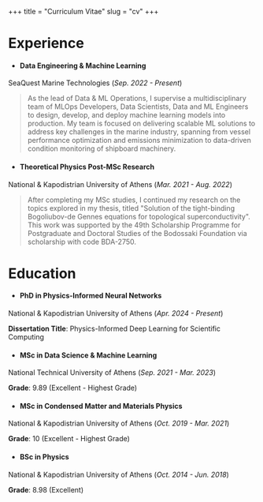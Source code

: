 +++
title = "Curriculum Vitae"
slug = "cv"
+++

# Experience

- #### Data Engineering & Machine Learning
SeaQuest Marine Technologies (_Sep. 2022 - Present_)  

> As the lead of Data & ML Operations, I supervise a multidisciplinary team of MLOps Developers, Data Scientists, Data and ML Engineers to design, develop, and deploy machine learning models into production. My team is focused on delivering scalable ML solutions to address key challenges in the marine industry, spanning from vessel performance optimization and emissions minimization to data-driven condition monitoring of shipboard machinery.


- #### Theoretical Physics Post-MSc Research
National & Kapodistrian University of Athens (_Mar. 2021 - Aug. 2022_)

> After completing my MSc studies, I continued my research on the topics explored in my thesis, titled "Solution of the tight-binding Bogoliubov-de Gennes equations for topological superconductivity". This work was supported by the 49th Scholarship Programme for Postgraduate and Doctoral Studies of the Bodossaki Foundation via scholarship with code BDA-2750.



# Education

- #### PhD in Physics-Informed Neural Networks
National & Kapodistrian University of Athens (_Apr. 2024 - Present_)

**Dissertation Title**: Physics-Informed Deep Learning for Scientific Computing


- #### MSc in Data Science & Machine Learning
National Technical University of Athens (_Sep. 2021 - Mar. 2023_)

**Grade**: 9.89 (Excellent - Highest Grade)


- #### MSc in Condensed Matter and Materials Physics
National & Kapodistrian University of Athens (_Oct. 2019 - Mar. 2021_)

**Grade**: 10 (Excellent - Highest Grade)


- #### BSc in Physics
National & Kapodistrian University of Athens (_Oct. 2014 - Jun. 2018_)

**Grade**: 8.98 (Excellent)